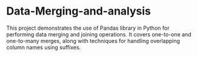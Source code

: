 # Data-Merging-and-analysis
This project demonstrates the use of Pandas library in Python for performing data merging and joining operations. It covers one-to-one and one-to-many merges, along with techniques for handling overlapping column names using suffixes.
